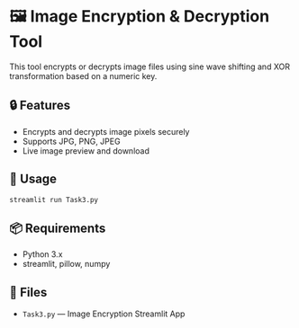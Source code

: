 
<h1>🖼️ Image Encryption & Decryption Tool</h1>
<p>This tool encrypts or decrypts image files using sine wave shifting and XOR transformation based on a numeric key.</p>

<h2>🔒 Features</h2>
<ul>
  <li>Encrypts and decrypts image pixels securely</li>
  <li>Supports JPG, PNG, JPEG</li>
  <li>Live image preview and download</li>
</ul>

<h2>🚀 Usage</h2>
<pre><code>streamlit run Task3.py</code></pre>

<h2>📦 Requirements</h2>
<ul>
  <li>Python 3.x</li>
  <li>streamlit, pillow, numpy</li>
</ul>

<h2>📁 Files</h2>
<ul>
  <li><code>Task3.py</code> — Image Encryption Streamlit App</li>
</ul>

</body>
</html>
